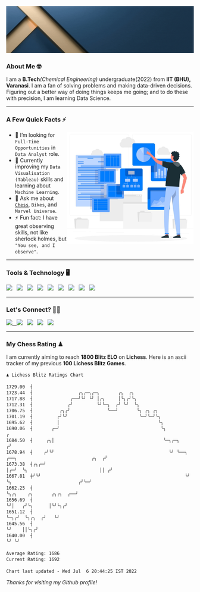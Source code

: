   <img src= "https://github.com/Laxman-Lakhan/Laxman-Lakhan/blob/master/Assets/Header.gif">

### About Me 🤓

I am a **B.Tech**_(Chemical Engineering)_ undergraduate(2022) from **IIT (BHU), Varanasi**. I am a fan of solving problems and making data-driven decisions. Figuring out a better way of doing things keeps me going; and to do these with precision, I am learning Data Science.

---

### A Few Quick Facts ⚡️
<img align="right" alt="Coding" width="340" src="https://github.com/Laxman-Lakhan/Laxman-Lakhan/blob/master/Assets/Data_Vector.jpg">   

- 🤝 I’m looking for `Full-Time Opportunities` in `Data Analyst` role.
- 📖 Currently improving my `Data Visualisation (Tableau)` skills and learning about `Machine Learning`.
- 💬 Ask me about [`Chess`](https://lichess.org/@/YourKingIsInDanger), `Bikes`, and `Marvel Universe`.
- ⚡️ Fun fact: I have great observing skills, not like sherlock holmes, but `"You see, and I observe"`.

---
### Tools & Technology 🖥

<img src="https://img.shields.io/badge/Python-white?logo=Python&logoColor=ColorName&style=ShieldStyle" /> &nbsp;
<img src="https://img.shields.io/badge/MySQL-white?logo=MySQL&logoColor=ColorName&style=ShieldStyle" /> &nbsp;
<img src="https://img.shields.io/badge/Tableau-white?logo=Tableau&logoColor=ColorName&style=ShieldStyle" /> &nbsp;
<img src="https://img.shields.io/badge/Advance Excel-white?logo=Microsoft+Excel&logoColor=196F3D&style=ShieldStyle" /> &nbsp;
<img src="https://img.shields.io/badge/Google Analytics-white?logo=Google+Analytics&logoColor=ColorName&style=ShieldStyle" /> &nbsp;
<img src="https://img.shields.io/badge/Jupyter-white?logo=Jupyter&logoColor=ColorName&style=ShieldStyle" /> &nbsp;
<img src="https://img.shields.io/badge/pandas-white?logo=Pandas&logoColor=000080&style=ShieldStyle" /> &nbsp;
<img src="https://img.shields.io/badge/numpy-white?logo=Numpy&logoColor=85C1E9&style=ShieldStyle" /> &nbsp;
<img src="https://img.shields.io/badge/scikit learn-white?logo=Scikit+Learn&logoColor=ColorName&style=ShieldStyle" /> &nbsp;



---

### Let's Connect? 🫳🏻

<a href="mailto:laxmansingh.lakhan@gmail.com"> <img src="https://img.icons8.com/fluent/48/000000/gmail.png" width="3.5%"/> &nbsp;
[<img src="https://img.icons8.com/color/48/000000/linkedin.png" width="3.5%"/>](https://www.linkedin.com/in/laxman-lakhan/)  &nbsp;
[<img src="https://img.icons8.com/fluent/48/000000/facebook-new.png" width="3.5%"/>](https://www.facebook.com/s.laxmanlakhan/)  &nbsp;
[<img src="https://img.icons8.com/fluent/48/000000/instagram-new.png" width="3.5%"/>](https://www.instagram.com/laxman.lakhan/)  &nbsp;
[<img src="https://img.icons8.com/color/48/000000/twitter.png" width="3.5%"/>](https://twitter.com/laxman__lakhan)  &nbsp;

 ---
  
### My Chess Rating ♟
  
I am currently aiming to reach **1800 Blitz ELO** on **Lichess**. Here is an ascii tracker of my previous **100 Lichess Blitz Games**.

  ```
  ♟︎ 𝙻𝚒𝚌𝚑𝚎𝚜𝚜 𝙱𝚕𝚒𝚝𝚣 𝚁𝚊𝚝𝚒𝚗𝚐𝚜 𝙲𝚑𝚊𝚛𝚝
  
 1729.00  ┤
 1723.44  ┤                 ╭╮╭─╮╭─╮       ╭╮  ╭╮
 1717.88  ┤              ╭──╯╰╯ ╰╯ │╭╮     │╰╮╭╯╰╮
 1712.31  ┤             ╭╯         ╰╯╰─╮  ╭╯ ╰╯  ╰╮
 1706.75  ┤          ╭╮╭╯              ╰──╯       ╰╮ ╭╮ ╭╮
 1701.19  ┤         ╭╯╰╯                           ╰─╯╰─╯╰╮
 1695.62  ┤         │                                     ╰╮
 1690.06  ┤       ╭─╯                                      ╰╮                                                ╭
 1684.50  ┤     ╭╮│                                         ╰─╮╭─╮                                          ╭╯
 1678.94  ┤    ╭╯╰╯                                           ╰╯ ╰──╮  ╭──╮                            ╭╮  ╭╯
 1673.38  ┤╭╮╭─╯                                                    │╭─╯  ╰╮                           ││ ╭╯
 1667.81  ┼╯╰╯                                                      ╰╯     ╰╮                         ╭╯╰─╯
 1662.25  ┤                                                                 ╰╮╭╮    ╭╮       ╭╮╭╮  ╭──╯
 1656.69  ┤                                                                  ╰╯│   ╭╯╰╮      │╰╯╰╮╭╯
 1651.12  ┤                                                                    ╰─╮╭╯  ╰╮╭╮  ╭╯   ╰╯
 1645.56  ┤                                                                      ╰╯    ││╰╮╭╯
 1640.00  ┤                                                                            ╰╯ ╰╯ 

Average Rating: 1686
Current Rating: 1692

Chart last updated - Wed Jul  6 20:44:25 IST 2022  
  ```
  
  
*Thanks for visiting my Github profile!*
